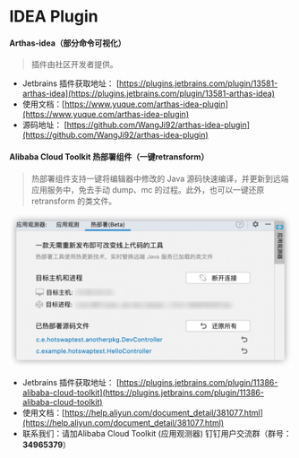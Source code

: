 IDEA Plugin
===
#### Arthas-idea（部分命令可视化）
> 插件由社区开发者提供。

* Jetbrains 插件获取地址： [https://plugins.jetbrains.com/plugin/13581-arthas-idea](https://plugins.jetbrains.com/plugin/13581-arthas-idea)
* 使用文档：[https://www.yuque.com/arthas-idea-plugin](https://www.yuque.com/arthas-idea-plugin)
* 源码地址： [https://github.com/WangJi92/arthas-idea-plugin](https://github.com/WangJi92/arthas-idea-plugin)

#### Alibaba Cloud Toolkit 热部署组件（一键retransform）
> 热部署组件支持一键将编辑器中修改的 Java 源码快速编译，并更新到远端应用服务中，免去手动 dump、mc 的过程。此外，也可以一键还原 retransform 的类文件。

![](_static/alibabacloud_hotreload.png)
* Jetbrains 插件获取地址： [https://plugins.jetbrains.com/plugin/11386-alibaba-cloud-toolkit](https://plugins.jetbrains.com/plugin/11386-alibaba-cloud-toolkit)
* 使用文档：[https://help.aliyun.com/document_detail/381077.html](https://help.aliyun.com/document_detail/381077.html)
* 联系我们：请加Alibaba Cloud Toolkit (应用观测器) 钉钉用户交流群（群号：**34965379**）
